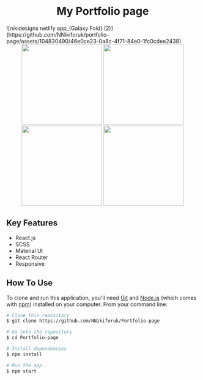 

<h1 align="center"> My Portfolio page </h4>![nikidesigns netlify app_(Galaxy Fold) (2)](https://github.com/NNikiforuk/portfolio-page/assets/104830490/46e0ce23-0a8c-4f71-84e0-1fc0cdee2438)

<div align="center">
  <img src="https://github.com/NNikiforuk/portfolio-page/assets/104830490/0d5c446c-e184-4f12-b56f-35bf60da62c9" width="210" />
  <img src="https://github.com/NNikiforuk/portfolio-page/assets/104830490/0665c976-54ae-49bc-960c-369edceedd29" width="210" />
  <img src="https://github.com/NNikiforuk/portfolio-page/assets/104830490/89c634de-d6d5-4074-9708-9a7a1ed72ce5" width="210" />
  <img src="https://github.com/NNikiforuk/portfolio-page/assets/104830490/b0cf924d-c0b0-4359-8f94-d64a01c06454" width="210" />
</div>


## Key Features

* React.js
* SCSS
* Material UI
* React Router
* Responsive

  
## How To Use

To clone and run this application, you'll need [Git](https://git-scm.com) and [Node.js](https://nodejs.org/en/download/) (which comes with [npm](http://npmjs.com)) installed on your computer. From your command line:

```bash
# Clone this repository
$ git clone https://github.com/NNikiforuk/Portfolio-page

# Go into the repository
$ cd Portfolio-page

# Install dependencies
$ npm install

# Run the app
$ npm start
```
